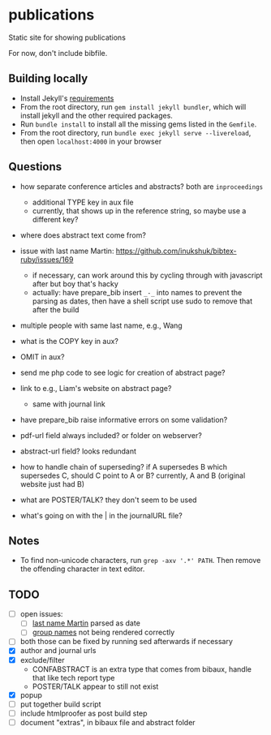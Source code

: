 # publications

Static site for showing publications

For now, don't include bibfile.

## Building locally

- Install Jekyll's [requirements](https://jekyllrb.com/docs/installation/)
- From the root directory, run `gem install jekyll bundler`, which will install
  jekyll and the other required packages.
- Run `bundle install` to install all the missing gems listed in the `Gemfile`.
- From the root directory, run `bundle exec jekyll serve --livereload`, then
  open `localhost:4000` in your browser

## Questions

- how separate conference articles and abstracts? both are `inproceedings`
    - additional TYPE key in aux file
    - currently, that shows up in the reference string, so maybe use a different key?
- where does abstract text come from?
- issue with last name Martin: https://github.com/inukshuk/bibtex-ruby/issues/169
    - if necessary, can work around this by cycling through with javascript after but boy that's hacky
    - actually: have prepare_bib insert `_-_` into names to prevent the parsing as dates, then have a shell script use sudo to remove that after the build
- multiple people with same last name, e.g., Wang
- what is the COPY key in aux?
- OMIT in aux?
- send me php code to see logic for creation of abstract page?
- link to e.g., Liam's website on abstract page?
    - same with journal link
- have prepare_bib raise informative errors on some validation?

- pdf-url field always included? or folder on webserver?
- abstract-url field? looks redundant
- how to handle chain of superseding? if A supersedes B which supersedes C, should C point to A or B? currently, A and B (original website just had B)
- what are POSTER/TALK? they don't seem to be used
- what's going on with the | in the journalURL file?

## Notes

- To find non-unicode characters, run `grep -axv '.*' PATH`. Then remove the offending character in text editor.

## TODO

- [ ] open issues: 
  - [ ] [last name Martin](https://github.com/inukshuk/jekyll-scholar/issues/366) parsed as date
  - [ ] [group names](https://github.com/inukshuk/jekyll-scholar/issues/367) not being rendered correctly
- [ ] both those can be fixed by running sed afterwards if necessary
- [x] author and journal urls
- [x] exclude/filter
    - CONFABSTRACT is an extra type that comes from bibaux, handle that like tech report type
    - POSTER/TALK appear to still not exist
- [x] popup
- [ ] put together build script
- [ ] include htmlproofer as post build step
- [ ] document "extras", in bibaux file and abstract folder
